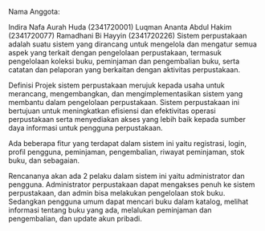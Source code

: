 Nama Anggota:

Indira Nafa Aurah Huda (2341720001)
Luqman Ananta Abdul Hakim (2341720077)
Ramadhani Bi Hayyin (2341720226)
Sistem perpustakaan adalah suatu sistem yang dirancang untuk mengelola dan mengatur semua aspek yang terkait dengan pengelolaan perpustakaan, termasuk pengelolaan koleksi buku, peminjaman dan pengembalian buku, serta catatan dan pelaporan yang berkaitan dengan aktivitas perpustakaan.

Definisi Projek sistem perpustakaan merujuk kepada usaha untuk merancang, mengembangkan, dan mengimplementasikan sistem yang membantu dalam pengelolaan perpustakaan. Sistem perpustakaan ini bertujuan untuk meningkatkan efisiensi dan efektivitas operasi perpustakaan serta menyediakan akses yang lebih baik kepada sumber daya informasi untuk pengguna perpustakaan.

Ada beberapa fitur yang terdapat dalam sistem ini yaitu registrasi, login, profil pengguna, peminjaman, pengembalian, riwayat peminjaman, stok buku, dan sebagaian.

Rencananya akan ada 2 pelaku dalam sistem ini yaitu administrator dan pengguna. Administrator perpustakaan dapat mengakses penuh ke sistem perpustakaan, dan admin bisa melakukan pengelolaan stok buku. Sedangkan pengguna umum dapat mencari buku dalam katalog, melihat informasi tentang buku yang ada, melalukan peminjaman dan pengembalian, dan update akun pribadi.